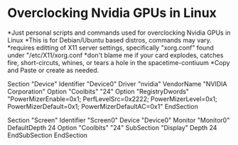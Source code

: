 # Overclocking Nvidia GPUs in Linux
*Just personal scripts and commands used for overclocking Nvidia GPUs in Linux
*This is for Debian/Ubuntu based distros, commands may vary.
*requires editting of X11 server settings, specifically "xorg.conf" found under "/etc/X11/xorg.conf
*don't blame me if your card explodes, catches fire, short-circuts, whines, or tears a hole in the spacetime-contiuum 
*Copy and Paste or create as needed.

Section "Device"
    Identifier     "Device0"
    Driver         "nvidia"
    VendorName     "NVIDIA Corporation"
    Option         "Coolbits" "24"
    Option         "RegistryDwords" "PowerMizerEnable=0x1; PerfLevelSrc=0x2222; PowerMizerLevel=0x1; PowerMizerDefault=0x1; PowerMizerDefaultAC=0x1"
EndSection

Section "Screen"
    Identifier     "Screen0"
    Device         "Device0"
    Monitor        "Monitor0"
    DefaultDepth    24
    Option         "Coolbits" "24"
    SubSection     "Display"
        Depth       24
    EndSubSection
EndSection
